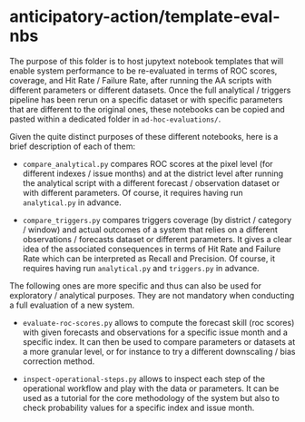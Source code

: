 # anticipatory-action/template-eval-nbs

The purpose of this folder is to host jupytext notebook templates that will enable system performance to be re-evaluated in terms of ROC scores, coverage, and Hit Rate / Failure Rate, after running the AA scripts with different parameters or different datasets. Once the full analytical / triggers pipeline has been rerun on a specific dataset or with specific parameters that are different to the original ones, these notebooks can be copied and pasted within a dedicated folder in `ad-hoc-evaluations/`.

Given the quite distinct purposes of these different notebooks, here is a brief description of each of them:

- `compare_analytical.py` compares ROC scores at the pixel level (for different indexes / issue months)  and at the district level after running the analytical script with a different forecast / observation dataset or with different parameters. Of course, it requires having run `analytical.py` in advance. 

- `compare_triggers.py` compares triggers coverage (by district / category / window)​ and actual outcomes of a system that relies on a different observations / forecasts dataset or different parameters. It gives a clear idea of the associated consequences in terms of Hit Rate and Failure Rate which can be interpreted as Recall and Precision. Of course, it requires having run `analytical.py` and `triggers.py` in advance. 

The following ones are more specific and thus can also be used for exploratory / analytical purposes. They are not mandatory when conducting a full evaluation of a new system. 

- `evaluate-roc-scores.py` allows to compute the forecast skill (roc scores) with given forecasts and observations for a specific issue month and a specific index. It can then be used to compare parameters or datasets at a more granular level, or for instance to try a different downscaling / bias correction method.

- `inspect-operational-steps.py` allows to inspect each step of the operational workflow and play with the data or parameters. It can be used as a tutorial for the core methodology of the system but also to check probability values for a specific index and issue month. 